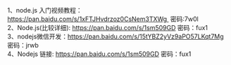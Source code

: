 1、node.js 入门视频教程：https://pan.baidu.com/s/1xFTJHvdrzoz0CsNem3TXWg  密码:7w0l  
2、Node.js(比较详细): https://pan.baidu.com/s/1sm509GD 密码：fux1  
3、nodejs微信开发：https://pan.baidu.com/s/15tYBZ2yVz9aPO57LKqt7Mg 密码：jrwb  
4、Nodejs 链接: https://pan.baidu.com/s/1sm509GD 密码：fux1  
